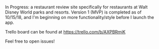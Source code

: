 In Progress: a restaurant review site specifically for restaurants at Walt Disney World parks and resorts.  Version 1 (MVP) is completed as of 10/15/18, and I'm beginning on more functionality/style before I launch the app.

Trello board can be found at https://trello.com/b/AXPBRmjK

Feel free to open issues!
